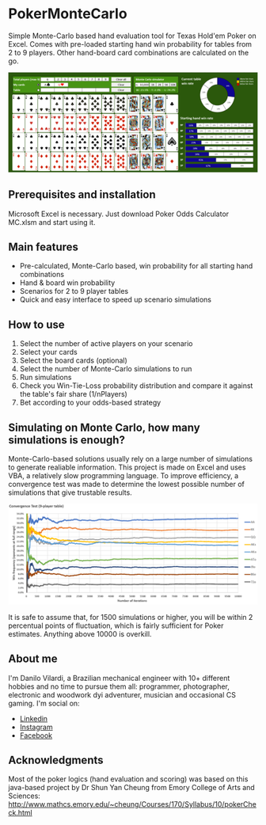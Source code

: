 # PokerMonteCarlo
Simple Monte-Carlo based hand evaluation tool for Texas Hold'em Poker on Excel. Comes with pre-loaded starting hand win probability for tables from 2 to 9 players. Other hand-board card combinations are calculated on the go.

![](images/_MainScreen2.PNG)

## Prerequisites and installation
Microsoft Excel is necessary. Just download Poker Odds Calculator MC.xlsm and start using it.

## Main features
* Pre-calculated, Monte-Carlo based, win probability  for all starting hand combinations
* Hand & board win probability
* Scenarios for 2 to 9 player tables
* Quick and easy interface to speed up scenario simulations

## How to use
1. Select the number of active players on your scenario
1. Select your cards
1. Select the board cards (optional)
1. Select the number of Monte-Carlo simulations to run
1. Run simulations
1. Check you Win-Tie-Loss probability distribution and compare it against the table's fair share (1/nPlayers)
1. Bet according to your odds-based strategy

## Simulating on Monte Carlo, how many simulations is enough?
Monte-Carlo-based solutions usually rely on a large number of simulations to generate realiable information. This project is made on Excel and uses VBA, a relatively slow programming language. To improve efficiency, a convergence test was made to determine the lowest possible number of simulations that give trustable results.

![](images/_Convergence.PNG)

It is safe to assume that, for 1500 simulations or higher, you will be within 2 percentual points of fluctuation, which is fairly sufficient for Poker estimates. Anything above 10000 is overkill.

## About me
I'm Danilo Vilardi, a Brazilian mechanical engineer with 10+ different hobbies and no time to pursue them all: programmer, photographer, electronic and woodwork dyi adventurer, musician and occasional CS gaming.
I'm social on:
* [Linkedin](https://www.linkedin.com/in/danilo-vilardi/)
* [Instagram](https://www.instagram.com/dvilardi/)
* [Facebook](https://www.facebook.com/dvilardi26)

## Acknowledgments
Most of the poker logics (hand evaluation and scoring) was based on this java-based project by Dr Shun Yan Cheung from Emory College of Arts and Sciences: http://www.mathcs.emory.edu/~cheung/Courses/170/Syllabus/10/pokerCheck.html

